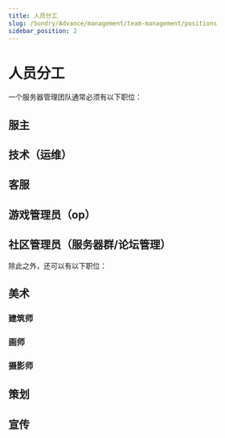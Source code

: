 ```yaml
---
title: 人员分工
slug: /Sundry/Advance/management/team-management/positions
sidebar_position: 2
---
```


# 人员分工

一个服务器管理团队通常必须有以下职位：

## 服主

## 技术（运维）

## 客服

## 游戏管理员（op）

## 社区管理员（服务器群/论坛管理）

除此之外，还可以有以下职位：

## 美术

### 建筑师

### 画师

### 摄影师

## 策划

## 宣传
